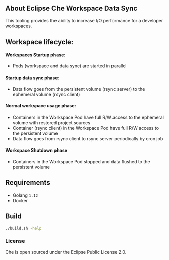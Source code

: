 ## About Eclipse Che Workspace Data Sync

This tooling provides the ability to increase I/O performance for a developer workspaces.

## Workspace lifecycle:

#### Workspaces Startup phase:
- Pods (workspace and data sync) are started in parallel
#### Startup data sync phase:
- Data flow goes from the persistent volume (rsync server) to the ephemeral volume (rsync client)
#### Normal workspace usage phase:
- Containers in the Workspace Pod have full R/W access to the ephemeral volume with restored project sources
- Container (rsync client) in the Workspace Pod have full R/W access to the persistent volume
- Data flow goes from rsync client to rsync server periodically by cron job
#### Workspace Shutdown phase
- Containers in the Workspace Pod stopped and data flushed to the persistent volume

## Requirements

- Golang `1.12`
- Docker 

## Build

```sh
./build.sh -help
```

### License
Che is open sourced under the Eclipse Public License 2.0.
